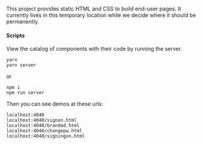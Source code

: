This project provides static HTML and CSS to build end-user pages. It currently lives in this temporary location while we decide where it should be permanently.

#### Scripts

View the catalog of components with their code by running the server.
```
yarn
yarn server
```

or

```
npm i
npm run server
```

Then you can see demos at these urls:
```
localhost:4040
localhost:4040/signon.html
localhost:4040/branded.html
localhost:4040/changepw.html
localhost:4040/signingon.html
```
